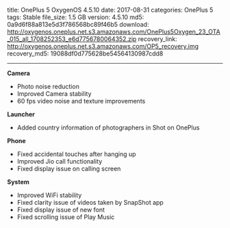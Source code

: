 title: OnePlus 5 OxygenOS 4.5.10
date: 2017-08-31
categories: OnePlus 5
tags: Stable
file_size: 1.5 GB
version: 4.5.10
md5: 0a9d6f88a813e5d3f786568bc89f46b5
download: http://oxygenos.oneplus.net.s3.amazonaws.com/OnePlus5Oxygen_23_OTA_015_all_1708252353_e6d7756780064352.zip
recovery_link: http://oxygenos.oneplus.net.s3.amazonaws.com/OP5_recovery.img
recovery_md5: 19088df0d775628be54564130987cdd8

---
**Camera**
* Photo noise reduction
* Improved Camera stability
* 60 fps video noise and texture improvements
 
**Launcher**
* Added country information of photographers in Shot on OnePlus
 
**Phone**
* Fixed accidental touches after hanging up
* Improved Jio call functionality
* Fixed display issue on calling screen
 
**System**
* Improved WiFi stability
* Fixed clarity issue of videos taken by SnapShot app
* Fixed display issue of new font
* Fixed scrolling issue of Play Music
